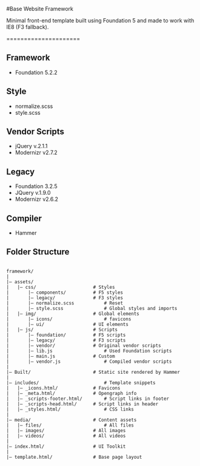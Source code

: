 #Base Website Framework

Minimal front-end template built using Foundation 5 and made to work with IE8 (F3 fallback).

=====================

## Framework

- Foundation 5.2.2

## Style

- normalize.scss
- style.scss 

## Vendor Scripts

- jQuery v.2.1.1
- Modernizr v2.7.2

## Legacy

- Foundation 3.2.5
- JQuery v.1.9.0
- Modernizr v2.6.2

## Compiler
- Hammer 

## Folder Structure

<pre><code>
framework/ 
| 
|– assets/ 
|   |– css/						# Styles
|		|– components/			# F5 styles
|		|– legacy/				# F3 styles
|		|– normalize.scss			# Reset
|		|– style.scss				# Global styles and imports
|   |– img/						# Global elements
|		|– icons/					# favicons
|		|– ui/					# UI elements
|   |– js/						# Scripts 
|		|– foundation/			# F5 scripts
|		|– legacy/				# F3 scripts
|		|– vendor/				# Original vendor scripts
|		|– lib.js					# Used Foundation scripts
|		|– main.js				# Custom
|		|– vendor.js				# Compiled vendor scripts
| 
|– Built/ 						# Static site rendered by Hammer
|
|– includes/						# Template snippets
|   |– _icons.html/				# Favicons
|   |– _meta.html/				# Opengraph info 
|   |– _scripts-footer.html/		# Script links in footer
|   |– _scripts-head.html/		# Script links in header
|   |– _styles.html/				# CSS links
| 
|– media/ 						# Content assets
|   |– files/						# All files
|   |– images/					# All images
|   |– videos/					# All videos
| 
|– index.html/ 					# UI Toolkit
| 
|– template.html/ 				# Base page layout
</code></pre>